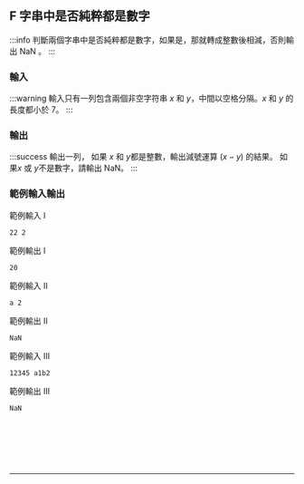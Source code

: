 ## F 字串中是否純粹都是數字 
:::info
判斷兩個字串中是否純粹都是數字，如果是，那就轉成整數後相減，否則輸出 NaN 。
:::

<!---
Problem J
JavaScript
--->


### 輸入
:::warning
輸入只有一列包含兩個非空字符串 $x$ 和 $y$，中間以空格分隔。$x$ 和 $y$ 的長度都小於 7。
:::


### 輸出
:::success
輸出一列， 如果 $x$ 和 $y$都是整數，輸出減號運算 $(x - y)$ 的結果。 如果$x$ 或 $y$不是數字，請輸出 NaN。
:::

### 範例輸入輸出
範例輸入 I
```shell=
22 2
```
範例輸出 I
```shell=
20
```
範例輸入 II
```shell=
a 2
```

範例輸出 II
```shell=
NaN
```
範例輸入 III
```shell=
12345 a1b2
```

範例輸出 III
```shell=
NaN
```

<!---
:::spoiler 偷看解答

```python=
x, y = input().split()
try:
    print(int(x)-int(y))
except:
    print('NaN')
```
:::
--->
<div id="moon"></div>

<style>
#moon {
  width: 80px;
  height: 80px;
  page-break-after: always /*在標籤後換頁*/
}
</style>

---
